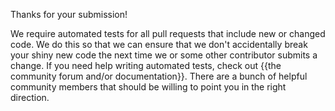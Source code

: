 Thanks for your submission!

We require automated tests for all pull requests that include new or changed code. We do this so that we can ensure that we don't accidentally break your shiny new code the next time we or some other contributor submits a change. If you need help writing automated tests, check out {{the community forum and/or documentation}}. There are a bunch of helpful community members that should be willing to point you in the right direction.
